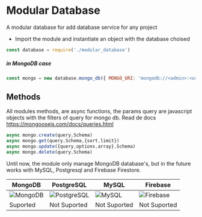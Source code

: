 # Modular Database
 A modular database for add database service for any project

- Import the module and instantiate an object with the database choised
``` js
const database = require('./modular_database')
``` 
##### in MongoDB case
``` js
const mongo = new database.mongo_db({ MONGO_URI: 'mongodb://<admin>:<user>@<host>:<port>/<database>' })
```

## Methods 
All modules methods, are async functions, the params query are javascript objects with the filters of query for mongo db. 
Read de docs
https://mongoosejs.com/docs/queries.html

``` js
async mongo.create(query,Schema)
async mongo.get(query,Schema,{sort,limit})
async mongo.update({query,options,array},Schema)
async mongo.delete(query,Schema)
``` 

Until now, the module only manage MongoDB database's, but in the future works with MySQL, Postgresql and Firebase Firestore.

| MongoDB | PostgreSQL | MySQL | Firebase |
| ------------- | ------------- | ------------- | ------------- |
| ![MongoDB](https://miro.medium.com/max/3512/1*Ce0gUe0LbnhL7ebnDGTp5w.png)  | ![PostgreSQL](https://ubunlog.com/wp-content/uploads/2018/07/postgresql.jpeg)  | ![MySQL](https://www.anerbarrena.com/wp-content/uploads/2016/05/mysql.jpg) | ![Firebase](https://miro.medium.com/max/3200/1*ipwpqQrHz0Lkd_5setXQCQ.png) |
| Suported | Not Suported | Not Suported | Not Suported |

